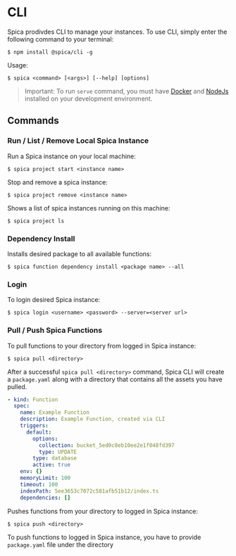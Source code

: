 # CLI

Spica prodivdes CLI to manage your instances. To use CLI, simply enter the following command to your terminal:

```shell
$ npm install @spica/cli -g
```

Usage:

```shell
$ spica <command> [<args>] [--help] [options]
```

> Important: To run `serve` command, you must have [Docker](https://www.docker.com/) and [NodeJs](https://nodejs.org) installed on your development environment.

## Commands

### Run / List / Remove Local Spica Instance

Run a Spica instance on your local machine:

```shell
$ spica project start <instance name>
```

Stop and remove a spica instance:

```shell
$ spica project remove <instance name>
```

Shows a list of spica instances running on this machine:

```shell
$ spica project ls
```

### Dependency Install

Installs desired package to all available functions:

```shell
$ spica function dependency install <package name> --all
```

### Login

To login desired Spica instance:

```shell
$ spica login <username> <password> --server=<server url>
```

### Pull / Push Spica Functions

To pull functions to your directory from logged in Spica instance:

```shell
$ spica pull <directory>
```

After a successful `spica pull <directory>` command, Spica CLI will create a `package.yaml` along with a directory that contains all the assets you have pulled.

```yaml
- kind: Function
  spec:
    name: Example Function
    description: Example Function, created via CLI
    triggers:
      default:
        options:
          collection: bucket_5ed0c8eb10ee2e1f048fd397
          type: UPDATE
        type: database
        active: true
    env: {}
    memoryLimit: 100
    timeout: 100
    indexPath: 5ee3653c7072c581afb51b12/index.ts
    dependencies: []
```

Pushes functions from your directory to logged in Spica instance:

```shell
$ spica push <directory>
```

To push functions to logged in Spica instance, you have to provide `package.yaml` file under the directory
